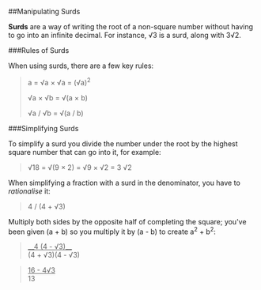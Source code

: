 ##Manipulating Surds

**Surds** are a way of writing the root of a non-square number without having to go into an infinite decimal. For instance, &radic;3 is a surd, along with 3&radic;2.

###Rules of Surds

When using surds, there are a few key rules:

>a = &radic;a × &radic;a = (&radic;a)<sup>2</sup>
>   
>&radic;a × &radic;b = &radic;(a × b)
>   
>&radic;a / &radic;b = &radic;(a / b)

###Simplifying Surds

To simplify a surd you divide the number under the root by the highest square number that can go into it, for example:

> &radic;18 = &radic;(9 × 2) = &radic;9 × &radic;2 = 3 &radic;2


When simplifying a fraction with a surd in the denominator, you have to _rationalise_ it:   

> 4 / (4 + &radic;3)

 Multiply both sides by the opposite half of completing the square; you've been given (a + b) so you multiply it by (a - b) to create a<sup>2</sup> + b<sup>2</sup>:
><u>\_\_4 (4 - &radic;3)\_\_</u>     
>(4 + &radic;3)(4 - &radic;3)

><u>16 - 4&radic;3</u>   
>          13
